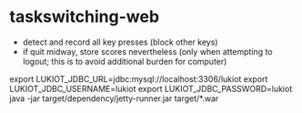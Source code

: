 taskswitching-web
=================

- detect and record all key presses (block other keys)
- if quit midway, store scores nevertheless
    (only when attempting to logout; this is to avoid additional burden for computer)

export LUKIOT_JDBC_URL=jdbc:mysql://localhost:3306/lukiot
export LUKIOT_JDBC_USERNAME=lukiot
export LUKIOT_JDBC_PASSWORD=lukiot
java -jar target/dependency/jetty-runner.jar target/*.war
